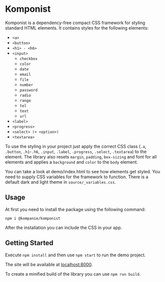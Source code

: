 # Komponist

Komponist is a dependency-free compact CSS framework for styling standard HTML elements.
It contains styles for the following elements:
* `<a>`
* `<button>`
* `<h1> - <h6>`
* `<input>`
    * `checkbox`
    * `color`
    * `date`
    * `email`
    * `file`
    * `number`
    * `password`
    * `radio`
    * `range`
    * `tel`
    * `text`
    * `url`
* `<label>`
* `<progress>`
* `<select> (+ <option>)`
* `<textarea>`

To use the styling in your project just apply the correct CSS class (`.a`, `.button`, `.h1`-`.h6`, `.input`, `.label`, `.progress`, `.select`, `.textarea`) to the element.
The library also resets `margin`, `padding`, `box-sizing` and font for all elements and applies a `background` and `color` to the `body` element.

You can take a look at demo/index.html to see how elements get styled.
You need to supply CSS variables for the framework to function.
There is a default dark and light theme in `source/_variables.css`.

## Usage

At first you need to install the package using the following command:
```
npm i @kompanie/komponist
```
After the installation you can include the CSS in your app.

## Getting Started

Execute `npm install` and then use `npm start` to run the demo project.

The site will be available at [localhost:8000](http://localhost:8000).

To create a minified build of the library you can use `npm run build`.